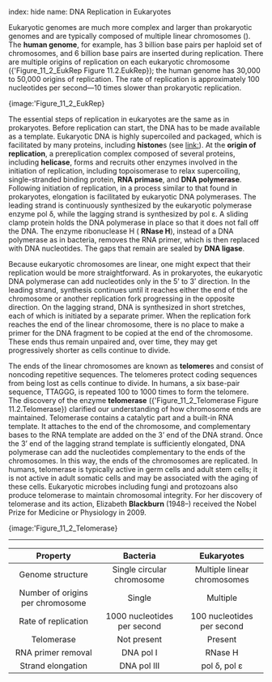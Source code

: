 index: hide
name: DNA Replication in Eukaryotes

Eukaryotic genomes are much more complex and larger than prokaryotic genomes and are typically composed of multiple linear chromosomes (). The  **human genome**, for example, has 3 billion base pairs per haploid set of chromosomes, and 6 billion base pairs are inserted during replication. There are multiple origins of replication on each eukaryotic chromosome ({'Figure_11_2_EukRep Figure 11.2.EukRep}); the human genome has 30,000 to 50,000 origins of replication. The rate of replication is approximately 100 nucleotides per second—10 times slower than prokaryotic replication.


{image:'Figure_11_2_EukRep}
        

The essential steps of replication in eukaryotes are the same as in prokaryotes. Before replication can start, the DNA has to be made available as a template. Eukaryotic DNA is highly supercoiled and packaged, which is facilitated by many proteins, including  **histone**s (see <link:>). At the  **origin of replication**, a prereplication complex composed of several proteins, including  **helicase**, forms and recruits other enzymes involved in the initiation of replication, including topoisomerase to relax supercoiling, single-stranded binding protein,  **RNA primase**, and  **DNA polymerase**. Following initiation of replication, in a process similar to that found in prokaryotes, elongation is facilitated by eukaryotic DNA polymerases. The leading strand is continuously synthesized by the eukaryotic polymerase enzyme pol δ, while the lagging strand is synthesized by pol ε. A sliding clamp protein holds the DNA polymerase in place so that it does not fall off the DNA. The enzyme ribonuclease H ( **RNase H**), instead of a DNA polymerase as in bacteria, removes the RNA primer, which is then replaced with DNA nucleotides. The gaps that remain are sealed by  **DNA ligase**.

Because eukaryotic chromosomes are linear, one might expect that their replication would be more straightforward. As in prokaryotes, the eukaryotic DNA polymerase can add nucleotides only in the 5’ to 3’ direction. In the leading strand, synthesis continues until it reaches either the end of the chromosome or another replication fork progressing in the opposite direction. On the lagging strand, DNA is synthesized in short stretches, each of which is initiated by a separate primer. When the replication fork reaches the end of the linear chromosome, there is no place to make a primer for the DNA fragment to be copied at the end of the chromosome. These ends thus remain unpaired and, over time, they may get progressively shorter as cells continue to divide.

The ends of the linear chromosomes are known as  **telomere**s and consist of noncoding repetitive sequences. The telomeres protect coding sequences from being lost as cells continue to divide. In humans, a six base-pair sequence, TTAGGG, is repeated 100 to 1000 times to form the telomere. The discovery of the enzyme  **telomerase** ({'Figure_11_2_Telomerase Figure 11.2.Telomerase}) clarified our understanding of how chromosome ends are maintained. Telomerase contains a catalytic part and a built-in RNA template. It attaches to the end of the chromosome, and complementary bases to the RNA template are added on the 3’ end of the DNA strand. Once the 3’ end of the lagging strand template is sufficiently elongated, DNA polymerase can add the nucleotides complementary to the ends of the chromosomes. In this way, the ends of the chromosomes are replicated. In humans, telomerase is typically active in germ cells and adult stem cells; it is not active in adult somatic cells and may be associated with the aging of these cells. Eukaryotic microbes including fungi and protozoans also produce telomerase to maintain chromosomal integrity. For her discovery of telomerase and its action, Elizabeth  **Blackburn** (1948–) received the Nobel Prize for Medicine or Physiology in 2009.


{image:'Figure_11_2_Telomerase}
        


****

| Property | Bacteria | Eukaryotes |
|:-:|:-:|:-:|
| Genome structure | Single circular chromosome | Multiple linear chromosomes |
| Number of origins per chromosome | Single | Multiple |
| Rate of replication | 1000 nucleotides per second | 100 nucleotides per second |
| Telomerase | Not present | Present |
| RNA primer removal | DNA pol I | RNase H |
| Strand elongation | DNA pol III | pol δ, pol ε |
    
